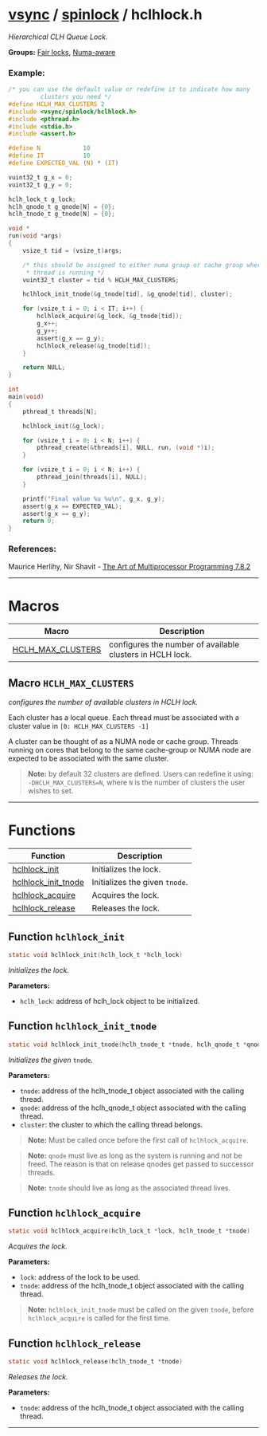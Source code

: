#  [vsync](../README.md) / [spinlock](README.md) / hclhlock.h
_Hierarchical CLH Queue Lock._ 

**Groups:** [Fair locks](GROUP_fair_lock.md), [Numa-aware](GROUP_numa_aware.md)


### Example:



```c
/* you can use the default value or redefine it to indicate how many     \
         clusters you need */
#define HCLH_MAX_CLUSTERS 2
#include <vsync/spinlock/hclhlock.h>
#include <pthread.h>
#include <stdio.h>
#include <assert.h>

#define N            10
#define IT           10
#define EXPECTED_VAL (N) * (IT)

vuint32_t g_x = 0;
vuint32_t g_y = 0;

hclh_lock_t g_lock;
hclh_qnode_t g_qnode[N] = {0};
hclh_tnode_t g_tnode[N] = {0};

void *
run(void *args)
{
    vsize_t tid = (vsize_t)args;

    /* this should be assigned to either numa group or cache group where the
     * thread is running */
    vuint32_t cluster = tid % HCLH_MAX_CLUSTERS;

    hclhlock_init_tnode(&g_tnode[tid], &g_qnode[tid], cluster);

    for (vsize_t i = 0; i < IT; i++) {
        hclhlock_acquire(&g_lock, &g_tnode[tid]);
        g_x++;
        g_y++;
        assert(g_x == g_y);
        hclhlock_release(&g_tnode[tid]);
    }

    return NULL;
}

int
main(void)
{
    pthread_t threads[N];

    hclhlock_init(&g_lock);

    for (vsize_t i = 0; i < N; i++) {
        pthread_create(&threads[i], NULL, run, (void *)i);
    }

    for (vsize_t i = 0; i < N; i++) {
        pthread_join(threads[i], NULL);
    }

    printf("Final value %u %u\n", g_x, g_y);
    assert(g_x == EXPECTED_VAL);
    assert(g_x == g_y);
    return 0;
}
```




### References:

Maurice Herlihy, Nir Shavit - [The Art of Multiprocessor Programming 7.8.2](https://dl.acm.org/doi/pdf/10.5555/2385452) 

---
# Macros 

| Macro | Description |
|---|---|
| [HCLH_MAX_CLUSTERS](hclhlock.h.md#macro-hclh_max_clusters) | configures the number of available clusters in HCLH lock.  |

##  Macro `HCLH_MAX_CLUSTERS`

 
_configures the number of available clusters in HCLH lock._ 


Each cluster has a local queue. Each thread must be associated with a cluster value in `[0: HCLH_MAX_CLUSTERS -1]`

A cluster can be thought of as a NUMA node or cache group. Threads running on cores that belong to the same cache-group or NUMA node are expected to be associated with the same cluster.

> **Note:** by default 32 clusters are defined. Users can redefine it using: `-DHCLH_MAX_CLUSTERS=N`, where `N` is the number of clusters the user wishes to set. 


---
# Functions 

| Function | Description |
|---|---|
| [hclhlock_init](hclhlock.h.md#function-hclhlock_init) | Initializes the lock.  |
| [hclhlock_init_tnode](hclhlock.h.md#function-hclhlock_init_tnode) | Initializes the given `tnode`.  |
| [hclhlock_acquire](hclhlock.h.md#function-hclhlock_acquire) | Acquires the lock.  |
| [hclhlock_release](hclhlock.h.md#function-hclhlock_release) | Releases the lock.  |

##  Function `hclhlock_init`

```c
static void hclhlock_init(hclh_lock_t *hclh_lock)
``` 
_Initializes the lock._ 




**Parameters:**

- `hclh_lock`: address of hclh_lock object to be initialized. 




##  Function `hclhlock_init_tnode`

```c
static void hclhlock_init_tnode(hclh_tnode_t *tnode, hclh_qnode_t *qnode, vuint32_t cluster)
``` 
_Initializes the given_ `tnode`_._ 




**Parameters:**

- `tnode`: address of the hclh_tnode_t object associated with the calling thread. 
- `qnode`: address of the hclh_qnode_t object associated with the calling thread. 
- `cluster`: the cluster to which the calling thread belongs.


> **Note:** Must be called once before the first call of `hclhlock_acquire`.

> **Note:** `qnode` must live as long as the system is running and not be freed. The reason is that on release qnodes get passed to successor threads.

> **Note:** `tnode` should live as long as the associated thread lives. 


##  Function `hclhlock_acquire`

```c
static void hclhlock_acquire(hclh_lock_t *lock, hclh_tnode_t *tnode)
``` 
_Acquires the lock._ 




**Parameters:**

- `lock`: address of the lock to be used. 
- `tnode`: address of the hclh_tnode_t object associated with the calling thread.


> **Note:** `hclhlock_init_tnode` must be called on the given `tnode`, before `hclhlock_acquire` is called for the first time. 


##  Function `hclhlock_release`

```c
static void hclhlock_release(hclh_tnode_t *tnode)
``` 
_Releases the lock._ 




**Parameters:**

- `tnode`: address of the hclh_tnode_t object associated with the calling thread. 





---
